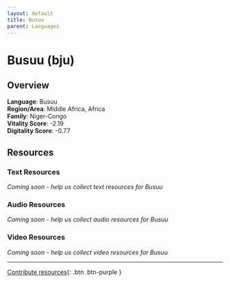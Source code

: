 ```yaml
---
layout: default
title: Busuu
parent: Languages
---
```


# Busuu (bju)

## Overview

**Language**: Busuu  
**Region/Area**: Middle Africa, Africa  
**Family**: Niger-Congo  
**Vitality Score**: -2.19  
**Digitality Score**: -0.77  

## Resources

### Text Resources
*Coming soon - help us collect text resources for Busuu*

### Audio Resources
*Coming soon - help us collect audio resources for Busuu*

### Video Resources
*Coming soon - help us collect video resources for Busuu*

---

[Contribute resources](https://fairtrain.github.io/){: .btn .btn-purple }
